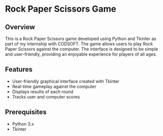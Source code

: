 # Rock Paper Scissors Game
## Overview
This is a Rock Paper Scissors game developed using Python and Tkinter as part of my internship with CODSOFT. The game allows users to play Rock Paper Scissors against the computer. The interface is designed to be simple and user-friendly, providing an enjoyable experience for players of all ages.

## Features
- User-friendly graphical interface created with Tkinter
- Real-time gameplay against the computer
- Displays results of each round
- Tracks user and computer scores
## Prerequisites
- Python 3.x
- Tkinter
